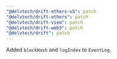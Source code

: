 ```yaml
---
"@delvtech/drift-ethers-v5": patch
"@delvtech/drift-ethers": patch
"@delvtech/drift-viem": patch
"@delvtech/drift-web3": patch
"@delvtech/drift": patch
---
```


Added `blockHash` and `logIndex` to `EventLog`.
